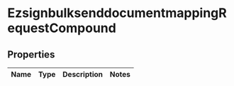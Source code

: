 
# EzsignbulksenddocumentmappingRequestCompound

## Properties
| Name | Type | Description | Notes |
| ------------ | ------------- | ------------- | ------------- |



